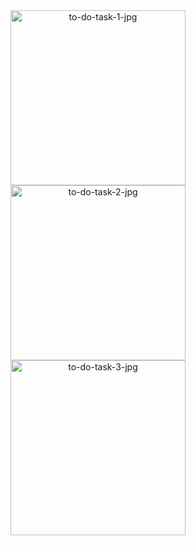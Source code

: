 
<div container align="center">
  <img src="http://vikashgaurav.com/portfolio/img/todotask2.png" alt="to-do-task-1-jpg" width="280"/>
  <img src="http://vikashgaurav.com/portfolio/img/todotask1.png" alt="to-do-task-2-jpg" width="280"/>
  <img src="http://vikashgaurav.com/portfolio/img/todotask3.png" alt="to-do-task-3-jpg" width="280"/>
</div>
